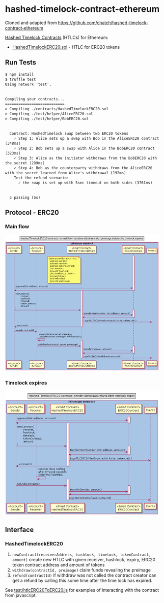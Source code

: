 # hashed-timelock-contract-ethereum

Cloned and adapted from https://github.com/chatch/hashed-timelock-contract-ethereum

[Hashed Timelock Contracts](https://en.bitcoin.it/wiki/Hashed_Timelock_Contracts) (HTLCs) for Ethereum:

- [HashedTimelockERC20.sol](contracts/HashedTimelockERC20.sol) - HTLC for ERC20 tokens

## Run Tests
```
$ npm install
$ truffle test
Using network 'test'.


Compiling your contracts...
===========================
> Compiling ./contracts/HashedTimelockERC20.sol
> Compiling ./test/helper/AliceERC20.sol
> Compiling ./test/helper/BobERC20.sol


  Contract: HashedTimelock swap between two ERC20 tokens
    ✓ Step 1: Alice sets up a swap with Bob in the AliceERC20 contract (348ms)
    ✓ Step 2: Bob sets up a swap with Alice in the BobERC20 contract (323ms)
    ✓ Step 3: Alice as the initiator withdraws from the BobERC20 with the secret (209ms)
    ✓ Step 4: Bob as the counterparty withdraws from the AliceERC20 with the secret learned from Alice's withdrawal (192ms)
    Test the refund scenario:
      ✓ the swap is set up with 5sec timeout on both sides (3761ms)


  5 passing (6s)
```

## Protocol - ERC20

### Main flow

![](docs/sequence-diagram-htlc-erc20-success.png?raw=true)

### Timelock expires

![](docs/sequence-diagram-htlc-erc20-refund.png?raw=true)

## Interface
### HashedTimelockERC20

1.  `newContract(receiverAddress, hashlock, timelock, tokenContract, amount)` create new HTLC with given receiver, hashlock, expiry, ERC20 token contract address and amount of tokens
2.  `withdraw(contractId, preimage)` claim funds revealing the preimage
3.  `refund(contractId)` if withdraw was not called the contract creator can get a refund by calling this some time after the time lock has expired.

See [test/htlcERC20ToERC20.js](test/htlcERC20ToERC20.js) for examples of interacting with the contract from javascript.
